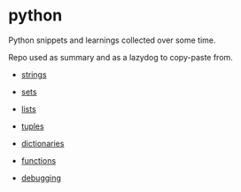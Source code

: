 # python

Python snippets and learnings collected over some time.

Repo used as summary and as a lazydog to copy-paste from.

- [strings](https://github.com/saidvandeklundert/python/blob/main/strings.md)
- [sets](https://github.com/saidvandeklundert/python/blob/main/sets.md)
- [lists](https://github.com/saidvandeklundert/python/blob/main/lists.md)
- [tuples](https://github.com/saidvandeklundert/python/blob/main/tuples.md)
- [dictionaries](https://github.com/saidvandeklundert/python/blob/main/dictionaries.md)
- [functions](https://github.com/saidvandeklundert/python/blob/main/functions.md)


- [debugging](https://github.com/saidvandeklundert/python/blob/main/debugging.md)